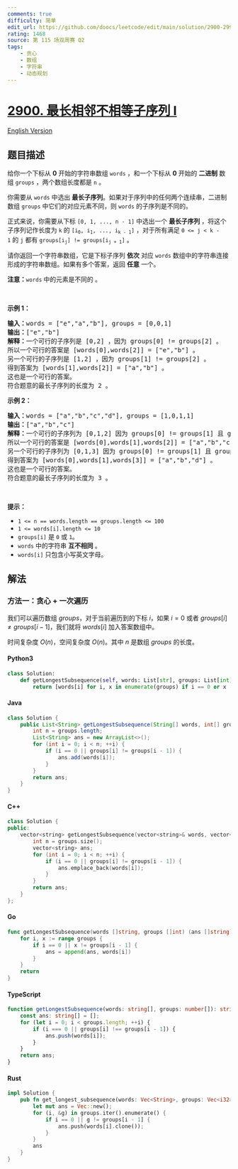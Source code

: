 ```yaml
---
comments: true
difficulty: 简单
edit_url: https://github.com/doocs/leetcode/edit/main/solution/2900-2999/2900.Longest%20Unequal%20Adjacent%20Groups%20Subsequence%20I/README.md
rating: 1468
source: 第 115 场双周赛 Q2
tags:
    - 贪心
    - 数组
    - 字符串
    - 动态规划
---
```


<!-- problem:start -->

# [2900. 最长相邻不相等子序列 I](https://leetcode.cn/problems/longest-unequal-adjacent-groups-subsequence-i)

[English Version](/solution/2900-2999/2900.Longest%20Unequal%20Adjacent%20Groups%20Subsequence%20I/README_EN.md)

## 题目描述

<!-- description:start -->

<p>给你一个下标从&nbsp;<strong>0</strong>&nbsp;开始的字符串数组&nbsp;<code>words</code>&nbsp;，和一个下标从 <strong>0</strong>&nbsp;开始的 <strong>二进制</strong>&nbsp;数组&nbsp;<code>groups</code>&nbsp;，两个数组长度都是&nbsp;<code>n</code>&nbsp;。</p>

<p>你需要从&nbsp;<code>words</code>&nbsp;中选出&nbsp;<strong>最长<span data-keyword="subsequence-array">子序列</span></strong>。如果对于序列中的任何两个连续串，二进制数组&nbsp;<code>groups</code>&nbsp;中它们的对应元素不同，则&nbsp;<code>words</code> 的子序列是不同的。</p>

<p>正式来说，你需要从下标&nbsp;<code>[0, 1, ..., n - 1]</code>&nbsp;中选出一个&nbsp;<strong>最长子序列</strong>&nbsp;，将这个子序列记作长度为 <code>k</code> 的&nbsp;<code>[i<sub>0</sub>, i<sub>1</sub>, ..., i<sub>k - 1</sub>]</code>&nbsp;，对于所有满足&nbsp;<code>0 &lt;= j&nbsp;&lt; k - 1</code>&nbsp;的&nbsp;<code>j</code>&nbsp;都有&nbsp;<code>groups[i<sub>j</sub>] != groups[i<sub>j + 1</sub>]</code>&nbsp;。</p>

<p>请你返回一个字符串数组，它是下标子序列&nbsp;<strong>依次</strong>&nbsp;对应&nbsp;<code>words</code>&nbsp;数组中的字符串连接形成的字符串数组。如果有多个答案，返回 <strong>任意</strong> 一个。</p>

<p><b>注意：</b><code>words</code>&nbsp;中的元素是不同的&nbsp;。</p>

<p>&nbsp;</p>

<p><strong class="example">示例 1：</strong></p>

<pre>
<b>输入：</b>words = ["e","a","b"], groups = [0,0,1]
<b>输出：</b>["e","b"]
<strong>解释：</strong>一个可行的子序列是 [0,2] ，因为 groups[0] != groups[2] 。
所以一个可行的答案是 [words[0],words[2]] = ["e","b"] 。
另一个可行的子序列是 [1,2] ，因为 groups[1] != groups[2] 。
得到答案为 [words[1],words[2]] = ["a","b"] 。
这也是一个可行的答案。
符合题意的最长子序列的长度为 2 。</pre>

<p><strong class="example">示例 2：</strong></p>

<pre>
<b>输入：</b>words = ["a","b","c","d"], groups = [1,0,1,1]
<b>输出：</b>["a","b","c"]
<b>解释：</b>一个可行的子序列为 [0,1,2] 因为 groups[0] != groups[1] 且 groups[1] != groups[2] 。
所以一个可行的答案是 [words[0],words[1],words[2]] = ["a","b","c"] 。
另一个可行的子序列为 [0,1,3] 因为 groups[0] != groups[1] 且 groups[1] != groups[3] 。
得到答案为 [words[0],words[1],words[3]] = ["a","b","d"] 。
这也是一个可行的答案。
符合题意的最长子序列的长度为 3 。</pre>

<p>&nbsp;</p>

<p><strong>提示：</strong></p>

<ul>
	<li><code>1 &lt;= n == words.length == groups.length &lt;= 100</code></li>
	<li><code>1 &lt;= words[i].length &lt;= 10</code></li>
	<li><code>groups[i]</code>&nbsp;是&nbsp;<code>0</code>&nbsp;或&nbsp;<code>1</code>。</li>
	<li><code>words</code>&nbsp;中的字符串 <strong>互不相同</strong>&nbsp;。</li>
	<li><code>words[i]</code>&nbsp;只包含小写英文字母。</li>
</ul>

<!-- description:end -->

## 解法

<!-- solution:start -->

### 方法一：贪心 + 一次遍历

我们可以遍历数组 $groups$，对于当前遍历到的下标 $i$，如果 $i=0$ 或者 $groups[i] \neq groups[i - 1]$，我们就将 $words[i]$ 加入答案数组中。

时间复杂度 $O(n)$，空间复杂度 $O(n)$。其中 $n$ 是数组 $groups$ 的长度。

<!-- tabs:start -->

#### Python3

```python
class Solution:
    def getLongestSubsequence(self, words: List[str], groups: List[int]) -> List[str]:
        return [words[i] for i, x in enumerate(groups) if i == 0 or x != groups[i - 1]]
```

#### Java

```java
class Solution {
    public List<String> getLongestSubsequence(String[] words, int[] groups) {
        int n = groups.length;
        List<String> ans = new ArrayList<>();
        for (int i = 0; i < n; ++i) {
            if (i == 0 || groups[i] != groups[i - 1]) {
                ans.add(words[i]);
            }
        }
        return ans;
    }
}
```

#### C++

```cpp
class Solution {
public:
    vector<string> getLongestSubsequence(vector<string>& words, vector<int>& groups) {
        int n = groups.size();
        vector<string> ans;
        for (int i = 0; i < n; ++i) {
            if (i == 0 || groups[i] != groups[i - 1]) {
                ans.emplace_back(words[i]);
            }
        }
        return ans;
    }
};
```

#### Go

```go
func getLongestSubsequence(words []string, groups []int) (ans []string) {
    for i, x := range groups {
        if i == 0 || x != groups[i - 1] {
            ans = append(ans, words[i])
        }
    }
    return
}
```

#### TypeScript

```ts
function getLongestSubsequence(words: string[], groups: number[]): string[] {
    const ans: string[] = [];
    for (let i = 0; i < groups.length; ++i) {
        if (i === 0 || groups[i] !== groups[i - 1]) {
            ans.push(words[i]);
        }
    }
    return ans;
}
```

#### Rust

```rust
impl Solution {
    pub fn get_longest_subsequence(words: Vec<String>, groups: Vec<i32>) -> Vec<String> {
        let mut ans = Vec::new();
        for (i, &g) in groups.iter().enumerate() {
            if i == 0 || g != groups[i - 1] {
                ans.push(words[i].clone());
            }
        }
        ans
    }
}
```

<!-- tabs:end -->

<!-- solution:end -->

<!-- problem:end -->
